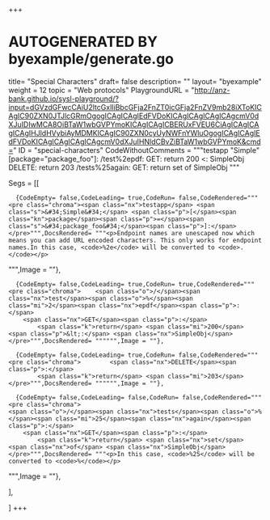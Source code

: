 +++
# AUTOGENERATED BY byexample/generate.go
title= "Special Characters"
draft= false
description= ""
layout= "byexample"
weight = 12
topic = "Web protocols"
PlaygroundURL = "http://anz-bank.github.io/sysl-playground/?input=dGVzdGFwcCAiU2ltcGxlIiBbcGFja2FnZT0icGFja2FnZV9mb28iXToKICAgIC90ZXN0JTJlcGRmOgogICAgICAgIEdFVDoKICAgICAgICAgICAgcmV0dXJuIDIwMCA8OiBTaW1wbGVPYmoKICAgICAgICBERUxFVEU6CiAgICAgICAgICAgIHJldHVybiAyMDMKICAgIC90ZXN0cyUyNWFnYWluOgogICAgICAgIEdFVDoKICAgICAgICAgICAgcmV0dXJuIHNldCBvZiBTaW1wbGVPYmoK&cmd="
ID = "special-characters"
CodeWithoutComments = """testapp "Simple" [package="package_foo"]:
    /test%2epdf:
        GET:
            return 200 <: SimpleObj
        DELETE:
            return 203
    /tests%25again:
        GET:
            return set of SimpleObj
"""

Segs = [[
  
      {CodeEmpty= false,CodeLeading= true,CodeRun= false,CodeRendered="""<pre class="chroma"><span class="nx">testapp</span> <span class="s">&#34;Simple&#34;</span> <span class="p">[</span><span class="kn">package</span><span class="p">=</span><span class="s">&#34;package_foo&#34;</span><span class="p">]:</span></pre>""",DocsRendered= """<p>Endpoint names are unescaped now which means you can add URL encoded characters. This only works for endpoint names.In this case, <code>%2e</code> will be converted to <code>.</code></p>
""",Image = ""},

      {CodeEmpty= false,CodeLeading= true,CodeRun= true,CodeRendered="""<pre class="chroma">    <span class="o">/</span><span class="nx">test</span><span class="o">%</span><span class="mi">2</span><span class="nx">epdf</span><span class="p">:</span>
        <span class="nx">GET</span><span class="p">:</span>
            <span class="k">return</span> <span class="mi">200</span> <span class="p">&lt;:</span> <span class="nx">SimpleObj</span></pre>""",DocsRendered= """""",Image = ""},

      {CodeEmpty= false,CodeLeading= true,CodeRun= false,CodeRendered="""<pre class="chroma">        <span class="nx">DELETE</span><span class="p">:</span>
            <span class="k">return</span> <span class="mi">203</span></pre>""",DocsRendered= """""",Image = ""},

      {CodeEmpty= false,CodeLeading= false,CodeRun= false,CodeRendered="""<pre class="chroma">
    <span class="o">/</span><span class="nx">tests</span><span class="o">%</span><span class="mi">25</span><span class="nx">again</span><span class="p">:</span>
        <span class="nx">GET</span><span class="p">:</span>
            <span class="k">return</span> <span class="nx">set</span> <span class="nx">of</span> <span class="nx">SimpleObj</span></pre>""",DocsRendered= """<p>In this case, <code>%25</code> will be converted to <code>%</code></p>
""",Image = ""},


],

]
+++


